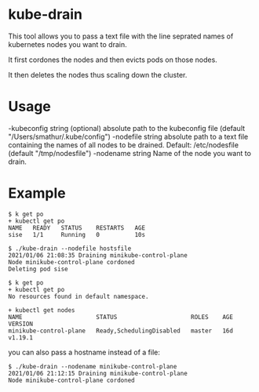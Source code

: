 # kube-drain
This tool allows you to pass a text file with the line seprated names of kubernetes nodes you want to drain.

It first cordones the nodes and then evicts pods on those nodes.

It then deletes the nodes thus scaling down the cluster.

# Usage
  -kubeconfig string
    	(optional) absolute path to the kubeconfig file (default "/Users/smathur/.kube/config")
  -nodefile string
    	absolute path to a text file containing the names of all nodes to be drained. Default: /etc/nodesfile (default "/tmp/nodesfile")
  -nodename string
    	Name of the node you want to drain.
      
# Example
  
  ```
  $ k get po
+ kubectl get po
NAME   READY   STATUS    RESTARTS   AGE
sise   1/1     Running   0          10s
  ```
  
  ```
  $ ./kube-drain --nodefile hostsfile
2021/01/06 21:08:35 Draining minikube-control-plane
Node minikube-control-plane cordoned
Deleting pod sise
  ```
  
  ```
  $ k get po
+ kubectl get po
No resources found in default namespace.
  ```
  
  ```
  + kubectl get nodes
NAME                     STATUS                     ROLES    AGE   VERSION
minikube-control-plane   Ready,SchedulingDisabled   master   16d   v1.19.1
  ```
  
  you can also pass a hostname instead of a file:
  
  ```
  $ ./kube-drain --nodename minikube-control-plane
2021/01/06 21:12:15 Draining minikube-control-plane
Node minikube-control-plane cordoned
  ```
  
